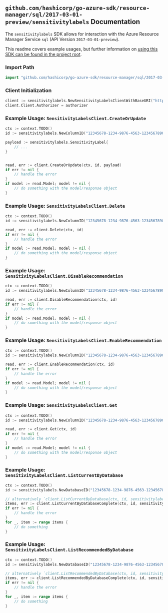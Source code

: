 
## `github.com/hashicorp/go-azure-sdk/resource-manager/sql/2017-03-01-preview/sensitivitylabels` Documentation

The `sensitivitylabels` SDK allows for interaction with the Azure Resource Manager Service `sql` (API Version `2017-03-01-preview`).

This readme covers example usages, but further information on [using this SDK can be found in the project root](https://github.com/hashicorp/go-azure-sdk/tree/main/docs).

### Import Path

```go
import "github.com/hashicorp/go-azure-sdk/resource-manager/sql/2017-03-01-preview/sensitivitylabels"
```


### Client Initialization

```go
client := sensitivitylabels.NewSensitivityLabelsClientWithBaseURI("https://management.azure.com")
client.Client.Authorizer = authorizer
```


### Example Usage: `SensitivityLabelsClient.CreateOrUpdate`

```go
ctx := context.TODO()
id := sensitivitylabels.NewColumnID("12345678-1234-9876-4563-123456789012", "example-resource-group", "serverValue", "databaseValue", "schemaValue", "tableValue", "columnValue")

payload := sensitivitylabels.SensitivityLabel{
	// ...
}


read, err := client.CreateOrUpdate(ctx, id, payload)
if err != nil {
	// handle the error
}
if model := read.Model; model != nil {
	// do something with the model/response object
}
```


### Example Usage: `SensitivityLabelsClient.Delete`

```go
ctx := context.TODO()
id := sensitivitylabels.NewColumnID("12345678-1234-9876-4563-123456789012", "example-resource-group", "serverValue", "databaseValue", "schemaValue", "tableValue", "columnValue")

read, err := client.Delete(ctx, id)
if err != nil {
	// handle the error
}
if model := read.Model; model != nil {
	// do something with the model/response object
}
```


### Example Usage: `SensitivityLabelsClient.DisableRecommendation`

```go
ctx := context.TODO()
id := sensitivitylabels.NewColumnID("12345678-1234-9876-4563-123456789012", "example-resource-group", "serverValue", "databaseValue", "schemaValue", "tableValue", "columnValue")

read, err := client.DisableRecommendation(ctx, id)
if err != nil {
	// handle the error
}
if model := read.Model; model != nil {
	// do something with the model/response object
}
```


### Example Usage: `SensitivityLabelsClient.EnableRecommendation`

```go
ctx := context.TODO()
id := sensitivitylabels.NewColumnID("12345678-1234-9876-4563-123456789012", "example-resource-group", "serverValue", "databaseValue", "schemaValue", "tableValue", "columnValue")

read, err := client.EnableRecommendation(ctx, id)
if err != nil {
	// handle the error
}
if model := read.Model; model != nil {
	// do something with the model/response object
}
```


### Example Usage: `SensitivityLabelsClient.Get`

```go
ctx := context.TODO()
id := sensitivitylabels.NewColumnID("12345678-1234-9876-4563-123456789012", "example-resource-group", "serverValue", "databaseValue", "schemaValue", "tableValue", "columnValue")

read, err := client.Get(ctx, id)
if err != nil {
	// handle the error
}
if model := read.Model; model != nil {
	// do something with the model/response object
}
```


### Example Usage: `SensitivityLabelsClient.ListCurrentByDatabase`

```go
ctx := context.TODO()
id := sensitivitylabels.NewDatabaseID("12345678-1234-9876-4563-123456789012", "example-resource-group", "serverValue", "databaseValue")

// alternatively `client.ListCurrentByDatabase(ctx, id, sensitivitylabels.DefaultListCurrentByDatabaseOperationOptions())` can be used to do batched pagination
items, err := client.ListCurrentByDatabaseComplete(ctx, id, sensitivitylabels.DefaultListCurrentByDatabaseOperationOptions())
if err != nil {
	// handle the error
}
for _, item := range items {
	// do something
}
```


### Example Usage: `SensitivityLabelsClient.ListRecommendedByDatabase`

```go
ctx := context.TODO()
id := sensitivitylabels.NewDatabaseID("12345678-1234-9876-4563-123456789012", "example-resource-group", "serverValue", "databaseValue")

// alternatively `client.ListRecommendedByDatabase(ctx, id, sensitivitylabels.DefaultListRecommendedByDatabaseOperationOptions())` can be used to do batched pagination
items, err := client.ListRecommendedByDatabaseComplete(ctx, id, sensitivitylabels.DefaultListRecommendedByDatabaseOperationOptions())
if err != nil {
	// handle the error
}
for _, item := range items {
	// do something
}
```

